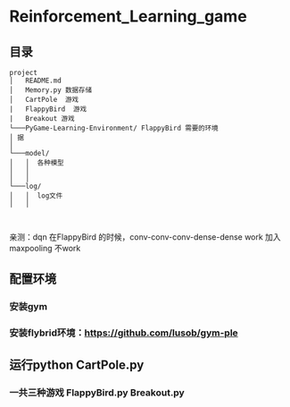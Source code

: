 # Reinforcement_Learning_game
## 目录    
```
project
│   README.md
│   Memory.py 数据存储   
│   CartPole  游戏
|   FlappyBird  游戏
|   Breakout 游戏
└───PyGame-Learning-Environment/ FlappyBird 需要的环境
│ 据
│   
└───model/
│   │  各种模型
│   │   
│   │   
└───log/
│   │  log文件
│   │   
    
    
```
亲测：dqn 在FlappyBird 的时候，conv-conv-conv-dense-dense work
加入maxpooling 不work



## 配置环境
### 安装gym 
### 安装flybrid环境：https://github.com/lusob/gym-ple

## 运行python CartPole.py 
### 一共三种游戏 FlappyBird.py  Breakout.py 